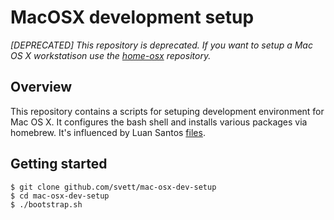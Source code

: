 # MacOSX development setup

*[DEPRECATED] This repository is deprecated. If you want to setup a Mac OS X workstatison use the [home-osx](https://github.com/svett/home-osx) repository.*

## Overview

This repository contains a scripts for setuping development environment for Mac OS X.
It configures the bash shell and installs various packages via homebrew. It's influenced
by Luan Santos [files](https://github.com/luan/vimfiles).

## Getting started

```
$ git clone github.com/svett/mac-osx-dev-setup
$ cd mac-osx-dev-setup
$ ./bootstrap.sh
```
